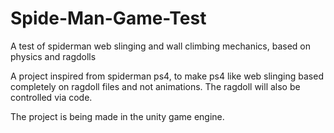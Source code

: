 # Spide-Man-Game-Test
A test of spiderman web slinging and wall climbing mechanics, based on physics and ragdolls

A project inspired from spiderman ps4, to make ps4 like web slinging based completely on ragdoll files and not animations. 
The ragdoll will also be controlled via code.

The project is being made in the unity game engine.
